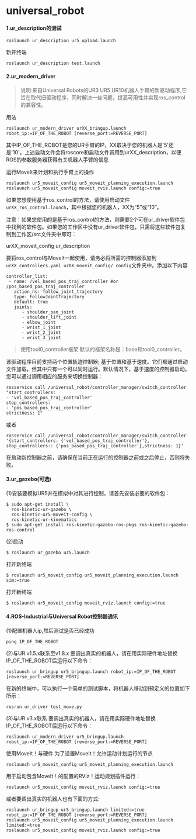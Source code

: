 # universal_robot
#### 1.ur_description的测试
```
roslaunch ur_description ur5_upload.launch
```
新开终端
```
roslaunch ur_description test.launch
```

#### 2.ur_modern_driver
>说明:来自Universal Robots的UR3 UR5 UR10机器人手臂的新驱动程序,它旨在取代旧驱动程序，同时解决一些问题，提高可用性并实现ros_control的兼容性。

用法
```
roslaunch ur_modern_driver urXX_bringup.launch robot_ip:=IP_OF_THE_ROBOT [reverse_port:=REVERSE_PORT]
```
其中IP_OF_THE_ROBOT是您的UR手臂的IP，XX取决于您的机器人是'5'还是'10'。上述启动文件会将roscore和启动文件调用到urXX_description，以便ROS的参数服务器获得有关机器人手臂的信息

运行MoveIt来计划和执行手臂上的操作
```
roslaunch ur5_moveit_config ur5_moveit_planning_execution.launch
roslaunch ur5_moveit_config moveit_rviz.launch config:=true
```
如果您想使用基于ros_control的方法，请使用启动文件`urXX_ros_control.launch`，其中根据您的机器人，XX为“5”或“10”。

注意：如果您使用的是基于ros_control的方法，则需要2个可在ur_driver软件包中找到的软件包。如果您的工作区中没有ur_driver软件包，只需将这些软件包复制到工作区/src文件夹中即可：
>
urXX_moveit_config
ur_description

要将ros_control与MoveIt一起使用，请务必将所需的控制器添加到`urXX_controllers.yaml urXX_moveit_config/ config`文件夹中。添加以下内容
```
controller_list:
 - name: /vel_based_pos_traj_controller #or /pos_based_pos_traj_controller
   action_ns: follow_joint_trajectory
   type: FollowJointTrajectory
   default: true
   joints:
      - shoulder_pan_joint
      - shoulder_lift_joint
      - elbow_joint
      - wrist_1_joint
      - wrist_2_joint
      - wrist_3_joint
```

>使用tool0_controller框架
默认的框架名称是：base和tool0_controller。

该驱动程序目前支持两个位置轨迹控制器; 基于位置和基于速度。它们都通过启动文件加载，但其中只有一个可以同时运行。默认情况下，基于速度的控制器启动。您可以通过调用相应的服务来切换控制器：
```
rosservice call /universal_robot/controller_manager/switch_controller "start_controllers:
- 'vel_based_pos_traj_controller'
stop_controllers:
- 'pos_based_pos_traj_controller'
strictness: 1"
```
或者
```
rosservice call /universal_robot/controller_manager/switch_controller '{start_controllers: {'vel_based_pos_traj_controller'}, stop_controllers:: {'pos_based_pos_traj_controller'},strictness: 1}'
```
在启动新控制器之前，请确保在当前正在运行的控制器之前或之后停止，否则将失败。


#### 3.ur_gazebo(可选)
(1)安装要模拟UR5并在模拟中对其进行控制，请首先安装必要的软件包：
```
$ sudo apt-get install \
  ros-kinetic-ur-gazebo \
  ros-kinetic-ur5-moveit-config \
  ros-kinetic-ur-kinematics
$ sudo apt-get install ros-kinetic-gazebo-ros-pkgs ros-kinetic-gazebo-ros-control
```

(2)启动
```
$ roslaunch ur_gazebo ur5.launch
```
打开新终端
```
$ roslaunch ur5_moveit_config ur5_moveit_planning_execution.launch sim:=true
```
打开新终端
```
$ roslaunch ur5_moveit_config moveit_rviz.launch config:=true
```


#### 4.ROS-Industrial与Universal Robot控制器通讯
(1)配置机器人ip,然后测试是否已经成功
```
ping IP_OF_THE_ROBOT
```
(2)与UR v1.5.x联系至v1.8.x
要调出真实的机器人，请在用实际硬件地址替换IP_OF_THE_ROBOT后运行以下命令：
```
roslaunch ur_bringup ur5_bringup.launch robot_ip:=IP_OF_THE_ROBOT [reverse_port:=REVERSE_PORT]
```
在新的终端中，可以执行一个简单的测试脚本，将机器人移动到预定义的位置如下所示：
```
rosrun ur_driver test_move.py
```
(3)与UR v3.x联系
要调出真实的机器人，请在用实际硬件地址替换IP_OF_THE_ROBOT后运行以下命令：
```
roslaunch ur_modern_driver ur5_bringup.launch robot_ip:=IP_OF_THE_ROBOT [reverse_port:=REVERSE_PORT]
```
使用MoveIt！与硬件
为了设置MoveIt！允许运动计划运行的节点
```
roslaunch ur5_moveit_config ur5_moveit_planning_execution.launch
```
用于启动包含MoveIt！的配置的RViz！运动规划插件运行：
```
roslaunch ur5_moveit_config moveit_rviz.launch config:=true
```
或者要调出真实的机器人也有下面的方式:
```
roslaunch ur_bringup ur5_bringup.launch limited:=true robot_ip:=IP_OF_THE_ROBOT [reverse_port:=REVERSE_PORT]
roslaunch ur5_moveit_config ur5_moveit_planning_execution.launch limited:=true
roslaunch ur5_moveit_config moveit_rviz.launch config:=true
```



